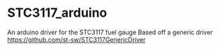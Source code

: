 # STC3117_arduino
An arduino driver for the STC3117 fuel gauge
Based off a generic driver https://github.com/st-sw/STC3117GenericDriver
